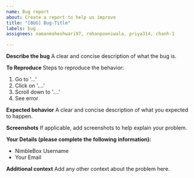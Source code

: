 ```yaml
---
name: Bug report
about: Create a report to help us improve
title: "[BUG] Bug-Title"
labels: bug
assignees: namanmaheshwari97, rohanpooniwala, priya314, chanh-1

---
```


**Describe the bug**
A clear and concise description of what the bug is.

**To Reproduce**
Steps to reproduce the behavior:
1. Go to '...'
2. Click on '....'
3. Scroll down to '....'
4. See error

**Expected behavior**
A clear and concise description of what you expected to happen.

**Screenshots**
If applicable, add screenshots to help explain your problem.

**Your Details (please complete the following information):**
- NimbleBox Username
- Your Email

**Additional context**
Add any other context about the problem here.
